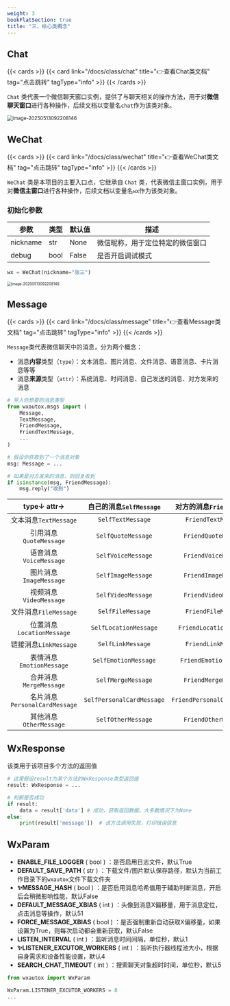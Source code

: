 ```yaml
---
weight: 3
bookFlatSection: true
title: "三、核心类概念"
---
```


## Chat

{{< cards >}}
  {{< card link="/docs/class/chat" title="👉查看Chat类文档" tag="点击跳转" tagType="info" >}}
{{< /cards >}}

`Chat` 类代表一个微信聊天窗口实例，提供了与聊天相关的操作方法，用于对**微信聊天窗口**进行各种操作，后续文档以变量名`chat`作为该类对象。

<img src="/images/chat_class.png" alt="image-20250513092208146" style="zoom:80%;" />

<!-- ![/images/wechat_class.png](/images/chat_class.png) -->

## WeChat

{{< cards >}}
  {{< card link="/docs/class/wechat" title="👉查看WeChat类文档" tag="点击跳转" tagType="info" >}}
{{< /cards >}}

`WeChat` 类是本项目的主要入口点，它继承自 `Chat` 类，代表微信主窗口实例，用于对**微信主窗口**进行各种操作，后续文档以变量名`wx`作为该类对象。

### 初始化参数

| 参数     | 类型 | 默认值 | 描述                             |
| -------- | ---- | ------ | -------------------------------- |
| nickname | str  | None   | 微信昵称，用于定位特定的微信窗口 |
| debug    | bool | False  | 是否开启调试模式                 |

```python
wx = WeChat(nickname="张三")
```

<img src="/images/wechat_class.png" alt="image-20250513092208146" style="zoom:60%;" />
<!-- ![/images/wechat_class.png](/images/wechat_class.png) -->

## Message

{{< cards >}}
  {{< card link="/docs/class/message" title="👉查看Message类文档" tag="点击跳转" tagType="info" >}}
{{< /cards >}}

`Message`类代表微信聊天中的消息，分为两个概念：

- 消息**内容**类型（`type`）：文本消息、图片消息、文件消息、语音消息、卡片消息等等
- 消息**来源**类型（`attr`）：系统消息、时间消息、自己发送的消息、对方发来的消息

```python
# 导入你想要的消息类型
from wxautox.msgs import (
    Message,
    TextMessage,
    FriendMessage,
    FriendTextMessage,
    ...
)

# 假设你获取到了一个消息对象
msg: Message = ...

# 如果是对方发来的消息，则回复收到
if isinstance(msg, FriendMessage):
    msg.reply("收到")
```


|           type↓ attr→          | 自己的消息`SelfMessage`       | 对方的消息`FriendMessage`   |
| :---------------------------: | :-------------------------------: | :-----------------------------: |
|     文本消息`TextMessage`     | `SelfTextMessage`                 | `FriendTextMessage`             |
|    引用消息`QuoteMessage`     | `SelfQuoteMessage`                | `FriendQuoteMessage`            |
|    语音消息`VoiceMessage`     | `SelfVoiceMessage`                | `FriendVoiceMessage`            |
|    图片消息`ImageMessage`     | `SelfImageMessage`                | `FriendImageMessage`            |
|    视频消息`VideoMessage`     | `SelfVideoMessage`                | `FriendVideoMessage`            |
|     文件消息`FileMessage`     | `SelfFileMessage`                 | `FriendFileMessage`             |
|   位置消息`LocationMessage`   | `SelfLocationMessage`             | `FriendLocationMessage`         |
|     链接消息`LinkMessage`     | `SelfLinkMessage`                 | `FriendLinkMessage`             |
|   表情消息`EmotionMessage`    | `SelfEmotionMessage`              | `FriendEmotionMessage`          |
|    合并消息`MergeMessage`     | `SelfMergeMessage`                | `FriendMergeMessage`            |
| 名片消息`PersonalCardMessage` | `SelfPersonalCardMessage`         | `FriendPersonalCardMessage`     |
|    其他消息`OtherMessage`     | `SelfOtherMessage`                | `FriendOtherMessage`            |

## WxResponse

该类用于该项目多个方法的返回值

```python
# 这里假设result为某个方法的WxResponse类型返回值
result: WxResponse = ...

# 判断是否成功
if result:
    data = result['data'] # 成功，获取返回数据，大多数情况下为None
else:
    print(result['message'])  # 该方法调用失败，打印错误信息
```

## WxParam

- **ENABLE_FILE_LOGGER** ( bool ) ：是否启用日志文件，默认True
- **DEFAULT_SAVE_PATH** ( str ) ：下载文件/图片默认保存路径，默认为当前工作目录下的`wxautox`文件下载文件夹
- **✨MESSAGE_HASH** ( bool ) ：是否启用消息哈希值用于辅助判断消息，开启后会稍微影响性能，默认False
- **DEFAULT_MESSAGE_XBIAS** ( int ) ：头像到消息X偏移量，用于消息定位，点击消息等操作，默认51
- **FORCE_MESSAGE_XBIAS** ( bool ) ：是否强制重新自动获取X偏移量，如果设置为True，则每次启动都会重新获取，默认False
- **LISTEN_INTERVAL** ( int ) ：监听消息时间间隔，单位秒，默认1
- **✨LISTENER_EXCUTOR_WORKERS** ( int ) ：监听执行器线程池大小，根据自身需求和设备性能设置，默认4
- **SEARCH_CHAT_TIMEOUT** ( int ) ：搜索聊天对象超时时间，单位秒，默认5

```python
from wxautox import WxParam

WxParam.LISTENER_EXCUTOR_WORKERS = 8
...
```